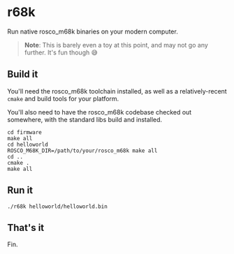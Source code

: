 # r68k

Run native rosco_m68k binaries on your modern computer.

> **Note**: This is barely even a toy at this point, and may not go any further.
> It's fun though 😅

## Build it

You'll need the rosco_m68k toolchain installed, as well as a relatively-recent
`cmake` and build tools for your platform.

You'll also need to have the rosco_m68k codebase checked out somewhere, 
with the standard libs build and installed.

```shell
cd firmware
make all
cd helloworld
ROSCO_M68K_DIR=/path/to/your/rosco_m68k make all
cd ..
cmake .
make all
```

## Run it

```shell
./r68k helloworld/helloworld.bin
```

## That's it

Fin.